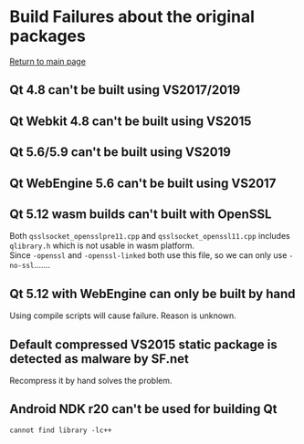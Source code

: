 # Build Failures about the original packages

[Return to main page](index.md)

## Qt 4.8 can't be built using VS2017/2019

## Qt Webkit 4.8 can't be built using VS2015

## Qt 5.6/5.9 can't be built using VS2019

## Qt WebEngine 5.6 can't be built using VS2017

## Qt 5.12 wasm builds can't built with OpenSSL

Both `qsslsocket_opensslpre11.cpp` and `qsslsocket_openssl11.cpp` includes `qlibrary.h` which is not usable in wasm platform.  
Since `-openssl` and `-openssl-linked` both use this file, so we can only use `-no-ssl`.......

## Qt 5.12 with WebEngine can only be built by hand

Using compile scripts will cause failure. Reason is unknown.

## Default compressed VS2015 static package is detected as malware by SF.net

Recompress it by hand solves the problem.

## Android NDK r20 can't be used for building Qt

`cannot find library -lc++`

